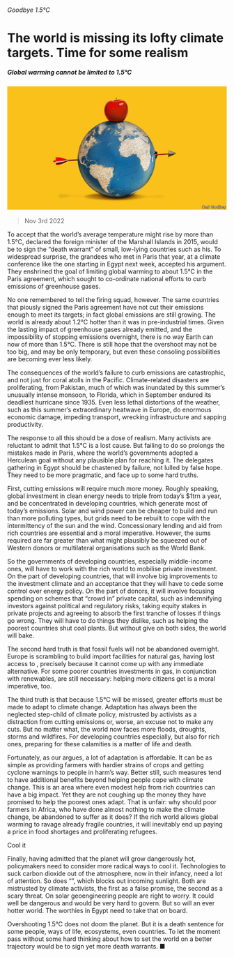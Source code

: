 ###### Goodbye 1.5°C

# The world is missing its lofty climate targets. Time for some realism 

##### Global warming cannot be limited to 1.5°C 

![image](images/20221105_LDD001.jpg) 

> Nov 3rd 2022 

To accept that the world’s average temperature might rise by more than 1.5°C, declared the foreign minister of the Marshall Islands in 2015, would be to sign the “death warrant” of small, low-lying countries such as his. To widespread surprise, the grandees who met in Paris that year, at a climate conference like the one starting in Egypt next week, accepted his argument. They enshrined the goal of limiting global warming to about 1.5°C in the Paris agreement, which sought to co-ordinate national efforts to curb emissions of greenhouse gases.

No one remembered to tell the firing squad, however. The same countries that piously signed the Paris agreement have not cut their emissions enough to meet its targets; in fact global emissions are still growing. The world is already about 1.2°C hotter than it was in pre-industrial times. Given the lasting impact of greenhouse gases already emitted, and the impossibility of stopping emissions overnight, there is no way Earth can now  of more than 1.5°C. There is still hope that the overshoot may not be too big, and may be only temporary, but even these consoling possibilities are becoming ever less likely.

The consequences of the world’s failure to curb emissions are catastrophic, and not just for coral atolls in the Pacific. Climate-related disasters are proliferating, from Pakistan, much of which was inundated by this summer’s unusually intense monsoon, to Florida, which in September endured its deadliest hurricane since 1935. Even less lethal distortions of the weather, such as this summer’s extraordinary heatwave in Europe, do enormous economic damage, impeding transport, wrecking infrastructure and sapping productivity.

The response to all this should be a dose of realism. Many activists are reluctant to admit that 1.5°C is a lost cause. But failing to do so prolongs the mistakes made in Paris, where the world’s governments adopted a Herculean goal without any plausible plan for reaching it. The delegates gathering in Egypt should be chastened by failure, not lulled by false hope. They need to be more pragmatic, and face up to some hard truths.

First, cutting emissions will require much more money. Roughly speaking, global investment in clean energy needs to triple from today’s $1trn a year, and be concentrated in developing countries, which generate most of today’s emissions. Solar and wind power can be cheaper to build and run than more polluting types, but grids need to be rebuilt to cope with the intermittency of the sun and the wind. Concessionary lending and aid from rich countries are essential and a moral imperative. However, the sums required are far greater than what might plausibly be squeezed out of Western donors or multilateral organisations such as the World Bank. 

So the governments of developing countries, especially middle-income ones, will have to work with the rich world to mobilise private investment. On the part of developing countries, that will involve big improvements to the investment climate and an acceptance that they will have to cede some control over energy policy. On the part of donors, it will involve focusing spending on schemes that “crowd in” private capital, such as indemnifying investors against political and regulatory risks, taking equity stakes in private projects and agreeing to absorb the first tranche of losses if things go wrong. They will have to do things they dislike, such as helping the poorest countries shut coal plants. But without give on both sides, the world will bake.

The second hard truth is that fossil fuels will not be abandoned overnight. Europe is scrambling to build import facilities for natural gas, having lost access to , precisely because it cannot come up with any immediate alternative. For some poorer countries investments in gas, in conjunction with renewables, are still necessary: helping more citizens get  is a moral imperative, too.

The third truth is that because 1.5°C will be missed, greater efforts must be made to adapt to climate change. Adaptation has always been the neglected step-child of climate policy, mistrusted by activists as a distraction from cutting emissions or, worse, an excuse not to make any cuts. But no matter what, the world now faces more floods, droughts, storms and wildfires. For developing countries especially, but also for rich ones, preparing for these calamities is a matter of life and death.

Fortunately, as our  argues, a lot of adaptation is affordable. It can be as simple as providing farmers with hardier strains of crops and getting cyclone warnings to people in harm’s way. Better still, such measures tend to have additional benefits beyond helping people cope with climate change. This is an area where even modest help from rich countries can have a big impact. Yet they are not coughing up the money they have promised to help the poorest ones adapt. That is unfair: why should poor farmers in Africa, who have done almost nothing to make the climate change, be abandoned to suffer as it does? If the rich world allows global warming to ravage already fragile countries, it will inevitably end up paying a price in food shortages and proliferating refugees. 

Cool it

Finally, having admitted that the planet will grow dangerously hot, policymakers need to consider more radical ways to cool it. Technologies to suck carbon dioxide out of the atmosphere, now in their infancy, need a lot of attention. So does “”, which blocks out incoming sunlight. Both are mistrusted by climate activists, the first as a false promise, the second as a scary threat. On solar geoengineering people are right to worry. It could well be dangerous and would be very hard to govern. But so will an ever hotter world. The worthies in Egypt need to take that on board. 

Overshooting 1.5°C does not doom the planet. But it is a death sentence for some people, ways of life, ecosystems, even countries. To let the moment pass without some hard thinking about how to set the world on a better trajectory would be to sign yet more death warrants. ■


